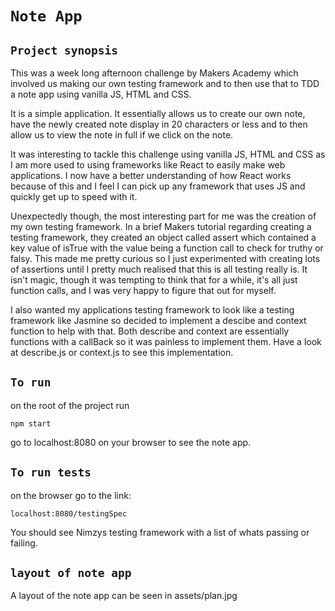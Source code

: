 # **`Note App`**

## `Project synopsis`

This was a week long afternoon challenge by Makers Academy which involved us making our own testing framework and to then use that to TDD a note app using vanilla JS, HTML and CSS.

It is a simple application. It essentially allows us to create our own note, have the newly created note display in 20 characters or less and to then allow us to view the note in full if we click on the note.

It was interesting to tackle this challenge using vanilla JS, HTML and CSS as I am more used to using frameworks like React to easily make web applications. I now have a better understanding of how React works because of this and I feel I can pick up any framework that uses JS and quickly get up to speed with it.

Unexpectedly though, the most interesting part for me was the creation of my own testing framework. In a brief Makers tutorial regarding creating a testing framework, they created an object called assert which contained a key value of isTrue with the value being a function call to check for truthy or falsy. This made me pretty curious so I just experimented with creating lots of assertions until I pretty much realised that this is all testing really is. It isn't magic, though it was tempting to think that for a while, it's all just function calls, and I was very happy to figure that out for myself.

I also wanted my applications testing framework to look like a testing framework like Jasmine so decided to implement a descibe and context function to help with that. Both describe and context are essentially functions with a callBack so it was painless to implement them. Have a look at describe.js or context.js to see this implementation.

## `To run`

on the root of the project run

```
npm start
```

go to localhost:8080 on your browser to see the note app.

## `To run tests`

on the browser go to the link:

```
localhost:8080/testingSpec
```

You should see Nimzys testing framework with a list of whats passing or failing.

## `layout of note app`

A layout of the note app can be seen in assets/plan.jpg
